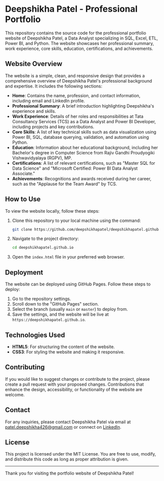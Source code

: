 # Deepshikha Patel - Professional Portfolio

This repository contains the source code for the professional portfolio website of Deepshikha Patel, a Data Analyst specializing in SQL, Excel, ETL, Power BI, and Python. The website showcases her professional summary, work experience, core skills, education, certifications, and achievements.

## Website Overview

The website is a simple, clean, and responsive design that provides a comprehensive overview of Deepshikha Patel's professional background and expertise. It includes the following sections:

- **Home**: Contains the name, profession, and contact information, including email and LinkedIn profile.
- **Professional Summary**: A brief introduction highlighting Deepshikha's experience and skills.
- **Work Experience**: Details of her roles and responsibilities at Tata Consultancy Services (TCS) as a Data Analyst and Power BI Developer, including projects and key contributions.
- **Core Skills**: A list of key technical skills such as data visualization using Power BI, SQL, database querying, validation, and automation using Python.
- **Education**: Information about her educational background, including her Bachelor's degree in Computer Science from Rajiv Gandhi Proudyogiki Vishwavidyalaya (RGPV), MP.
- **Certifications**: A list of relevant certifications, such as "Master SQL for Data Science" and "Microsoft Certified: Power BI Data Analyst Associate."
- **Achievements**: Recognitions and awards received during her career, such as the "Applause for the Team Award" by TCS.

## How to Use

To view the website locally, follow these steps:

1. Clone this repository to your local machine using the command:

   ```bash
   git clone https://github.com/deepshikhapatel/deepshikhapatel.github.io.git
   ```

2. Navigate to the project directory:

   ```bash
   cd deepshikhapatel.github.io
   ```

3. Open the `index.html` file in your preferred web browser.

## Deployment

The website can be deployed using GitHub Pages. Follow these steps to deploy:

1. Go to the repository settings.
2. Scroll down to the "GitHub Pages" section.
3. Select the branch (usually `main` or `master`) to deploy from.
4. Save the settings, and the website will be live at `https://deepshikhapatel.github.io`.

## Technologies Used

- **HTML5**: For structuring the content of the website.
- **CSS3**: For styling the website and making it responsive.

## Contributing

If you would like to suggest changes or contribute to the project, please create a pull request with your proposed changes. Contributions that enhance the design, accessibility, or functionality of the website are welcome.

## Contact

For any inquiries, please contact Deepshikha Patel via email at [patel.deepshikha426@gmail.com](mailto:patel.deepshikha426@gmail.com) or connect on [LinkedIn](https://www.linkedin.com/in/deepshikha-patel-932086241).

## License

This project is licensed under the MIT License. You are free to use, modify, and distribute this code as long as proper attribution is given.

---

Thank you for visiting the portfolio website of Deepshikha Patel!
 
